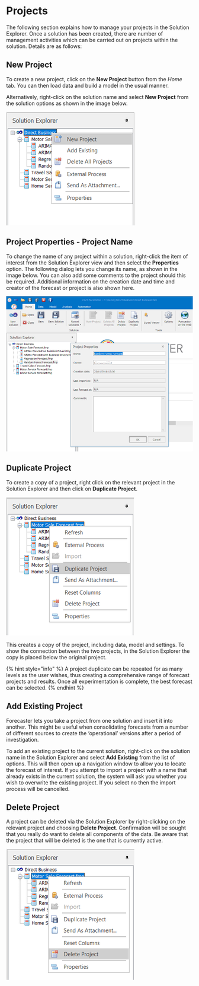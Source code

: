 # Projects


The following section explains how to manage your projects in the Solution Explorer.  Once a solution has been created, there are number of management activities which can be carried out on projects within the solution.  Details are as follows:


## New Project
To create a new project, click on the **New Project** button from the *Home* tab.  You can then load data and build a model in the usual manner.

Alternatively, right-click on the solution name and select **New Project** from the solution options as shown in the image below. 
 
![New Project](imgs/Project_NewProject.png)



## Project Properties - Project Name
To change the name of any project within a solution, right-click the item of interest from the Solution Explorer view and then select the **Properties** option.  The following dialog lets you change its name, as shown in the image below.  You can also add some comments to the project should this be required.  Additional information on the creation date and time and creator of the forecast or project is also shown here.


![Project Properties](imgs/Project_ProjectProperties.png)


## Duplicate Project
To create a copy of a project, right click on the relevant project in the Solution Explorer and then click on **Duplicate Project**.  


![Duplicate Project](imgs/Project_DuplicateProject.png)

This creates a copy of the project, including data, model and settings. To show the connection between the two projects, in the Solution Explorer the copy is placed below the original project.
 


{% hint style="info" %}
A project duplicate can be repeated for as many levels as the user wishes, thus creating a comprehensive range of forecast projects and results.  Once all experimentation is complete, the best forecast can be selected.
{% endhint %}


## Add Existing Project
Forecaster lets you take a project from one solution and insert it into another.  This might be useful when consolidating forecasts from a number of different sources to create the ‘operational’ versions after a period of investigation.

To add an existing project to the current solution, right-click on the solution name in the Solution Explorer and select **Add Existing** from the list of options.  This will then open up a navigation window to allow you to locate the forecast of interest.  If you attempt to import a project with a name that already exists in the current solution, the system will ask you whether you wish to overwrite the existing project.  If you select no then the import process will be cancelled.



## Delete Project
A project can be deleted via the Solution Explorer by right-clicking on the relevant project and choosing **Delete Project**. Confirmation will be sought that you really do want to delete all components of the data.  Be aware that the project that will be deleted is the one that is currently active. 

![Delete Project](imgs/Project_DeleteProject.png)


